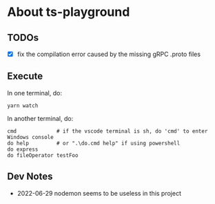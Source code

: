 # About ts-playground

## TODOs

- [x] fix the compilation error caused by the missing gRPC .proto files

## Execute

In one terminal, do:

```shell
yarn watch
```

In another terminal, do:

```shell
cmd             # if the vscode terminal is sh, do 'cmd' to enter Windows console
do help         # or ".\do.cmd help" if using powershell
do express
do fileOperator testFoo
```

## Dev Notes

- 2022-06-29 nodemon seems to be useless in this project